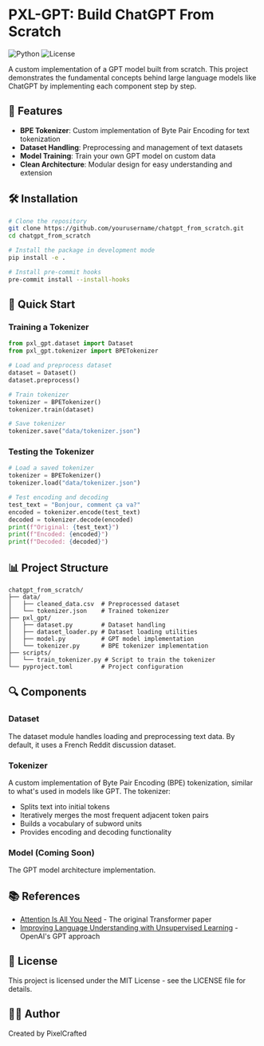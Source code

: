# PXL-GPT: Build ChatGPT From Scratch

![Python](https://img.shields.io/badge/python-3.12-blue)
![License](https://img.shields.io/badge/license-MIT-green)

A custom implementation of a GPT model built from scratch. This project demonstrates the fundamental concepts behind large language models like ChatGPT by implementing each component step by step.

## 🌟 Features

- **BPE Tokenizer**: Custom implementation of Byte Pair Encoding for text tokenization
- **Dataset Handling**: Preprocessing and management of text datasets
- **Model Training**: Train your own GPT model on custom data
- **Clean Architecture**: Modular design for easy understanding and extension

## 🛠️ Installation

```bash
# Clone the repository
git clone https://github.com/yourusername/chatgpt_from_scratch.git
cd chatgpt_from_scratch

# Install the package in development mode
pip install -e .

# Install pre-commit hooks
pre-commit install --install-hooks
```

## 🚀 Quick Start

### Training a Tokenizer

```python
from pxl_gpt.dataset import Dataset
from pxl_gpt.tokenizer import BPETokenizer

# Load and preprocess dataset
dataset = Dataset()
dataset.preprocess()

# Train tokenizer
tokenizer = BPETokenizer()
tokenizer.train(dataset)

# Save tokenizer
tokenizer.save("data/tokenizer.json")
```

### Testing the Tokenizer

```python
# Load a saved tokenizer
tokenizer = BPETokenizer()
tokenizer.load("data/tokenizer.json")

# Test encoding and decoding
test_text = "Bonjour, comment ça va?"
encoded = tokenizer.encode(test_text)
decoded = tokenizer.decode(encoded)
print(f"Original: {test_text}")
print(f"Encoded: {encoded}")
print(f"Decoded: {decoded}")
```

## 📊 Project Structure

```
chatgpt_from_scratch/
├── data/
│   ├── cleaned_data.csv  # Preprocessed dataset
│   └── tokenizer.json    # Trained tokenizer
├── pxl_gpt/
│   ├── dataset.py        # Dataset handling
│   ├── dataset_loader.py # Dataset loading utilities
│   ├── model.py          # GPT model implementation
│   └── tokenizer.py      # BPE tokenizer implementation
├── scripts/
│   └── train_tokenizer.py # Script to train the tokenizer
└── pyproject.toml        # Project configuration
```

## 🔍 Components

### Dataset

The dataset module handles loading and preprocessing text data. By default, it uses a French Reddit discussion dataset.

### Tokenizer

A custom implementation of Byte Pair Encoding (BPE) tokenization, similar to what's used in models like GPT. The tokenizer:

- Splits text into initial tokens
- Iteratively merges the most frequent adjacent token pairs
- Builds a vocabulary of subword units
- Provides encoding and decoding functionality

### Model (Coming Soon)

The GPT model architecture implementation.

## 📚 References

- [Attention Is All You Need](https://arxiv.org/abs/1706.03762) - The original Transformer paper
- [Improving Language Understanding with Unsupervised Learning](https://openai.com/research/language-unsupervised) - OpenAI's GPT approach

## 📄 License

This project is licensed under the MIT License - see the LICENSE file for details.

## 👨‍💻 Author

Created by PixelCrafted
